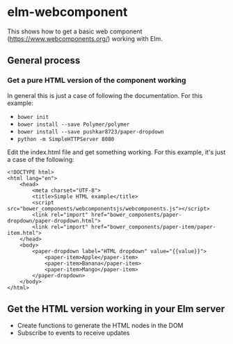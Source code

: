 # elm-webcomponent

This shows how to get a basic web component (<https://www.webcomponents.org/>) working with Elm.

## General process

### Get a pure HTML version of the component working

In general this is just a case of following the documentation. For this example:

- `bower init`
- `bower install --save Polymer/polymer`
- `bower install --save pushkar8723/paper-dropdown`
- `python -m SimpleHTTPServer 8080`

Edit the index.html file and get something working. For this example, it's just a case of the following:

```
<!DOCTYPE html>
<html lang="en">
    <head>
        <meta charset="UTF-8">
        <title>Simple HTML example</title>
        <script src="bower_components/webcomponentsjs/webcomponents.js"></script>
        <link rel="import" href="bower_components/paper-dropdown/paper-dropdown.html">
        <link rel="import" href="bower_components/paper-item/paper-item.html">
    </head>
    <body>
        <paper-dropdown label="HTML dropdown" value="{{value}}">
            <paper-item>Apple</paper-item>
            <paper-item>Banana</paper-item>
            <paper-item>Mango</paper-item>
        </paper-dropdown>
    </body>
</html>
```

## Get the HTML version working in your Elm server

- Create functions to generate the HTML nodes in the DOM
- Subscribe to events to receive updates
